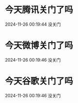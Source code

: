 # 今天腾讯关门了吗

2024-11-26 00:19:44 没关门

# 今天微博关门了吗

2024-11-26 00:19:46 没关门

# 今天谷歌关门了吗

2024-11-26 00:19:46 没关门

